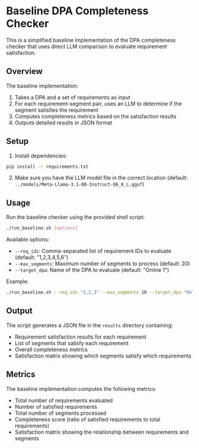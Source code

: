 # Baseline DPA Completeness Checker

This is a simplified baseline implementation of the DPA completeness checker that uses direct LLM comparison to evaluate requirement satisfaction.

## Overview

The baseline implementation:
1. Takes a DPA and a set of requirements as input
2. For each requirement-segment pair, uses an LLM to determine if the segment satisfies the requirement
3. Computes completeness metrics based on the satisfaction results
4. Outputs detailed results in JSON format

## Setup

1. Install dependencies:
```bash
pip install -r requirements.txt
```

2. Make sure you have the LLM model file in the correct location (default: `../models/Meta-Llama-3.1-8B-Instruct-Q6_K_L.gguf`)

## Usage

Run the baseline checker using the provided shell script:

```bash
./run_baseline.sh [options]
```

Available options:
- `--req_ids`: Comma-separated list of requirement IDs to evaluate (default: "1,2,3,4,5,6")
- `--max_segments`: Maximum number of segments to process (default: 20)
- `--target_dpa`: Name of the DPA to evaluate (default: "Online 1")

Example:
```bash
./run_baseline.sh --req_ids "1,2,3" --max_segments 10 --target_dpa "Online 1"
```

## Output

The script generates a JSON file in the `results` directory containing:
- Requirement satisfaction results for each requirement
- List of segments that satisfy each requirement
- Overall completeness metrics
- Satisfaction matrix showing which segments satisfy which requirements

## Metrics

The baseline implementation computes the following metrics:
- Total number of requirements evaluated
- Number of satisfied requirements
- Total number of segments processed
- Completeness score (ratio of satisfied requirements to total requirements)
- Satisfaction matrix showing the relationship between requirements and segments 